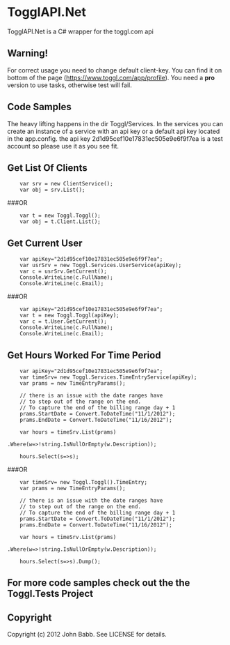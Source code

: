 # TogglAPI.Net

TogglAPI.Net is a C# wrapper for the toggl.com api

## Warning!
For correct usage you need to change default client-key. You can find it on bottom of the page (https://www.toggl.com/app/profile). You need a **pro** version to use tasks, otherwise test will fail.

## Code Samples

The heavy lifting happens in the dir Toggl/Services.
In the services you can create an instance of a service with an api key or a default api key located in the app.config.
the api key 2d1d95cef10e17831ec505e9e6f9f7ea is a test account so please use it as you see fit.

## Get List Of Clients

        var srv = new ClientService();
        var obj = srv.List();

###OR

        var t = new Toggl.Toggl();
        var obj = t.Client.List();

## Get Current User

        var apiKey="2d1d95cef10e17831ec505e9e6f9f7ea";
        var usrSrv = new Toggl.Services.UserService(apiKey);
        var c = usrSrv.GetCurrent();
        Console.WriteLine(c.FullName);
        Console.WriteLine(c.Email);

###OR

        var apiKey="2d1d95cef10e17831ec505e9e6f9f7ea";
        var t = new Toggl.Toggl(apiKey);
        var c = t.User.GetCurrent();
        Console.WriteLine(c.FullName);
        Console.WriteLine(c.Email);

## Get Hours Worked For Time Period

        var apiKey="2d1d95cef10e17831ec505e9e6f9f7ea";
        var timeSrv= new Toggl.Services.TimeEntryService(apiKey);
        var prams = new TimeEntryParams();

        // there is an issue with the date ranges have
        // to step out of the range on the end.
        // To capture the end of the billing range day + 1
        prams.StartDate = Convert.ToDateTime("11/1/2012");
        prams.EndDate = Convert.ToDateTime("11/16/2012");

        var hours = timeSrv.List(prams)
                                .Where(w=>!string.IsNullOrEmpty(w.Description));

        hours.Select(s=>s);

###OR

        var timeSrv= new Toggl.Toggl().TimeEntry;
        var prams = new TimeEntryParams();

        // there is an issue with the date ranges have
        // to step out of the range on the end.
        // To capture the end of the billing range day + 1
        prams.StartDate = Convert.ToDateTime("11/1/2012");
        prams.EndDate = Convert.ToDateTime("11/16/2012");

        var hours = timeSrv.List(prams)
                                .Where(w=>!string.IsNullOrEmpty(w.Description));

        hours.Select(s=>s).Dump();

## For more code samples check out the the Toggl.Tests Project

## Copyright

Copyright (c) 2012 John Babb. See LICENSE for details.